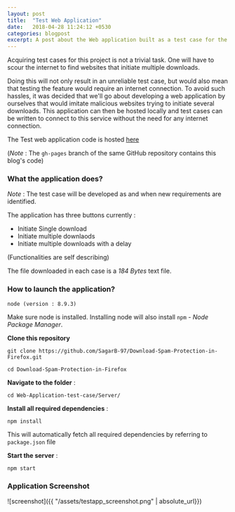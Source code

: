 ```yaml
---
layout: post
title:  "Test Web Application"
date:   2018-04-28 11:24:12 +0530
categories: blogpost
excerpt: A post about the Web application built as a test case for the project
---
```


Acquiring test cases for this project is not a trivial task. One will have to scour the internet to find websites that initiate multiple downloads.

Doing this will not only result in an unreliable test case, but would also mean that testing the feature would require an internet connection. To avoid such hassles, it was decided that we'll go about developing a web application by ourselves that would imitate malicious websites trying to initiate several downloads. This application can then be hosted locally and test cases can be written to connect to this service without the need for any internet connection.

The Test web application code is hosted [here](https://github.com/SagarB-97/Download-Spam-Protection-in-Firefox)

(*Note* : The `gh-pages` branch of the same GitHub repository contains this blog's code)

### What the application does?
*Note* : The test case will be developed as and when new requirements are identified.

The application has three buttons currently :
- Initiate Single download
- Initiate multiple downlaods
- Initiate multiple downloads with a delay

(Functionalities are self describing)

The file downloaded in each case is a *184 Bytes* text file.

### How to launch the application?

`node (version : 8.9.3)`

Make sure node is installed. Installing node will also install `npm` - *Node Package Manager*.

**Clone this repository**
```
git clone https://github.com/SagarB-97/Download-Spam-Protection-in-Firefox.git

cd Download-Spam-Protection-in-Firefox
```

**Navigate to the folder** :
```
cd Web-Application-test-case/Server/
```

**Install all required dependencies** :
```
npm install
```
This will automatically fetch all required dependencies by referring to `package.json` file

**Start the server** :
```
npm start
```

### Application Screenshot

![screenshot]({{ "/assets/testapp_screenshot.png" | absolute_url}})
